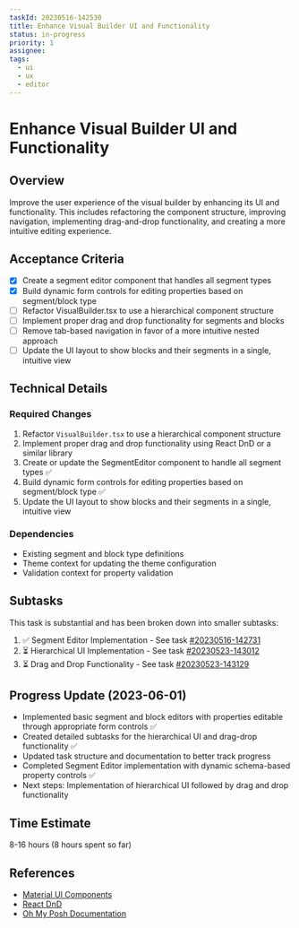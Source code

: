 ```yaml
---
taskId: 20230516-142530
title: Enhance Visual Builder UI and Functionality
status: in-progress
priority: 1
assignee:
tags:
  - ui
  - ux
  - editor
---
```


# Enhance Visual Builder UI and Functionality

## Overview

Improve the user experience of the visual builder by enhancing its UI and functionality. This includes refactoring the component structure, improving navigation, implementing drag-and-drop functionality, and creating a more intuitive editing experience.

## Acceptance Criteria

- [x] Create a segment editor component that handles all segment types
- [x] Build dynamic form controls for editing properties based on segment/block type
- [ ] Refactor VisualBuilder.tsx to use a hierarchical component structure
- [ ] Implement proper drag and drop functionality for segments and blocks
- [ ] Remove tab-based navigation in favor of a more intuitive nested approach
- [ ] Update the UI layout to show blocks and their segments in a single, intuitive view

## Technical Details

### Required Changes

1. Refactor `VisualBuilder.tsx` to use a hierarchical component structure
2. Implement proper drag and drop functionality using React DnD or a similar library
3. Create or update the SegmentEditor component to handle all segment types ✅
4. Build dynamic form controls for editing properties based on segment/block type ✅
5. Update the UI layout to show blocks and their segments in a single, intuitive view

### Dependencies

- Existing segment and block type definitions
- Theme context for updating the theme configuration
- Validation context for property validation

## Subtasks

This task is substantial and has been broken down into smaller subtasks:

1. ✅ Segment Editor Implementation - See task [#20230516-142731](./1_visual_builder_enhancements_1_segment_editor.md)
2. ⏳ Hierarchical UI Implementation - See task [#20230523-143012](./1_visual_builder_enhancements_2_hierarchical_ui.md)
3. ⏳ Drag and Drop Functionality - See task [#20230523-143129](./1_visual_builder_enhancements_3_drag_drop.md)

## Progress Update (2023-06-01)

- Implemented basic segment and block editors with properties editable through appropriate form controls ✅
- Created detailed subtasks for the hierarchical UI and drag-drop functionality ✅
- Updated task structure and documentation to better track progress
- Completed Segment Editor implementation with dynamic schema-based property controls ✅
- Next steps: Implementation of hierarchical UI followed by drag and drop functionality

## Time Estimate

8-16 hours (8 hours spent so far)

## References

- [Material UI Components](https://mui.com/components/)
- [React DnD](https://react-dnd.github.io/react-dnd/about)
- [Oh My Posh Documentation](https://ohmyposh.dev/docs/)
